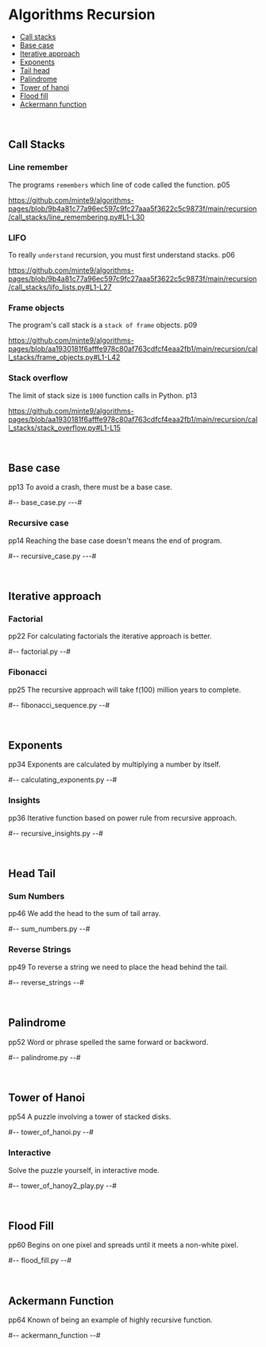 # Algorithms Recursion

- [Call stacks](#call-stacks) 
- [Base case](#base-case) 
- [Iterative approach](#iterative-approach) 
- [Exponents](#exponents) 
- [Tail head](#head-tail) 
- [Palindrome](#palindrome)
- [Tower of hanoi](#tower-of-hanoi)  
- [Flood fill](#flood-fill)  
- [Ackermann function](#ackermann-function)  

<br/>


## Call Stacks

### Line remember
 
The programs `remembers` which line of code called the function. p05

https://github.com/minte9/algorithms-pages/blob/9b4a81c77a96ec597c9fc27aaa5f3622c5c9873f/main/recursion/call_stacks/line_remembering.py#L1-L30

### LIFO

To really `understand` recursion, you must first understand stacks. p06

https://github.com/minte9/algorithms-pages/blob/9b4a81c77a96ec597c9fc27aaa5f3622c5c9873f/main/recursion/call_stacks/lifo_lists.py#L1-L27

### Frame objects

The program's call stack is a `stack of frame` objects. p09

https://github.com/minte9/algorithms-pages/blob/aa1930181f6afffe978c80af763cdfcf4eaa2fb1/main/recursion/call_stacks/frame_objects.py#L1-L42

### Stack overflow
 
The limit of stack size is `1000` function calls in Python. p13

https://github.com/minte9/algorithms-pages/blob/aa1930181f6afffe978c80af763cdfcf4eaa2fb1/main/recursion/call_stacks/stack_overflow.py#L1-L15

<br/>



## Base case
  pp13
To avoid a crash, there must be a base case.

#-- base_case.py ---#

### Recursive case
  pp14
Reaching the base case doesn't means the end of program. 

#-- recursive_case.py ---#

<br/>



## Iterative approach

### Factorial
  pp22
For calculating factorials the iterative approach is better.

#-- factorial.py --#

### Fibonacci 
  pp25
The recursive approach will take f(100) million years to complete.

#-- fibonacci_sequence.py --#

<br/>



## Exponents
  pp34
Exponents are calculated by multiplying a number by itself.

#-- calculating_exponents.py --#

### Insights
  pp36
Iterative function based on power rule from recursive approach.

#-- recursive_insights.py --#

<br/>



## Head Tail

### Sum Numbers
   pp46
We add the head to the sum of tail array.

#-- sum_numbers.py --#

### Reverse Strings
  pp49
To reverse a string we need to place the head behind the tail.

#-- reverse_strings --#

<br/>



## Palindrome
  pp52
Word or phrase spelled the same forward or backword.

#-- palindrome.py --#

<br/>



## Tower of Hanoi
  pp54
A puzzle involving a tower of stacked disks.

#-- tower_of_hanoi.py --#

### Interactive 

Solve the puzzle yourself, in interactive mode.

#-- tower_of_hanoy2_play.py --#

<br/>



## Flood Fill
  pp60
Begins on one pixel and spreads until it meets a non-white pixel.

#-- flood_fill.py --#

<br/>



## Ackermann Function
  pp64
Known of being an example of highly recursive function.

#-- ackermann_function --#

<br/>
